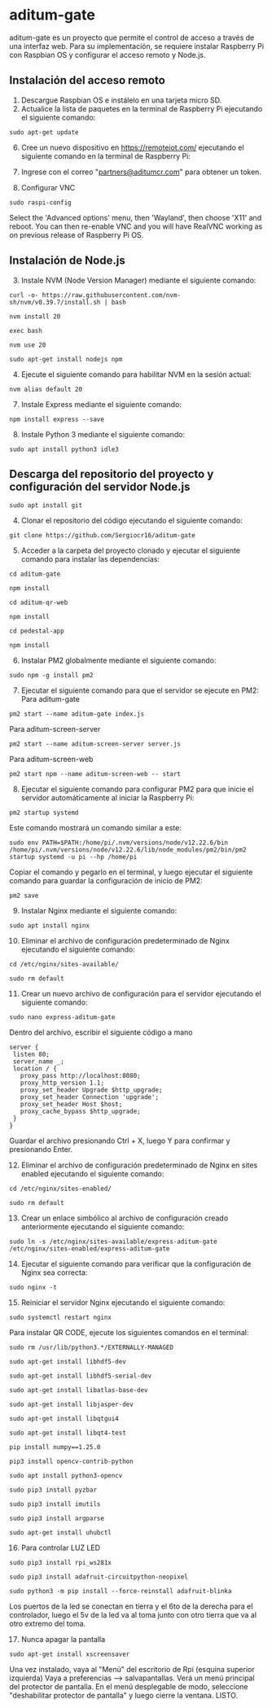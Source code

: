 # aditum-gate

aditum-gate es un proyecto que permite el control de acceso a través de una interfaz web. Para su implementación, se requiere instalar Raspberry Pi con Raspbian OS y configurar el acceso remoto y Node.js.

## Instalación del acceso remoto

1. Descargue Raspbian OS e instálelo en una tarjeta micro SD.
2. Actualice la lista de paquetes en la terminal de Raspberry Pi ejecutando el siguiente comando:
```
sudo apt-get update
```

6. Cree un nuevo dispositivo en https://remoteiot.com/ ejecutando el siguiente comando en la terminal de Raspberry Pi:

7. Ingrese con el correo "partners@aditumcr.com" para obtener un token.

8. Configurar VNC
```
sudo raspi-config
```
Select the 'Advanced options' menu, then 'Wayland', then choose 'X11' and reboot. You can then re-enable VNC and you will have RealVNC working as on previous release of Raspberry Pi OS.

## Instalación de Node.js

3. Instale NVM (Node Version Manager) mediante el siguiente comando:
```
curl -o- https://raw.githubusercontent.com/nvm-sh/nvm/v0.39.7/install.sh | bash
```
```
nvm install 20
```
```
exec bash
```
```
nvm use 20
```
```
sudo apt-get install nodejs npm
```
4. Ejecute el siguiente comando para habilitar NVM en la sesión actual:
```
nvm alias default 20
```

7. Instale Express mediante el siguiente comando:
```
npm install express --save
```
8. Instale Python 3 mediante el siguiente comando:
```
sudo apt install python3 idle3
```

## Descarga del repositorio del proyecto y configuración del servidor Node.js

```
sudo apt install git
```
4. Clonar el repositorio del código ejecutando el siguiente comando:
```
git clone https://github.com/Sergiocr16/aditum-gate
```
5. Acceder a la carpeta del proyecto clonado y ejecutar el siguiente comando para instalar las dependencias:
 ```
cd aditum-gate
```
```
npm install
```
```
cd aditum-qr-web
```
```
npm install
```
```
cd pedestal-app
```
```
npm install
```
6. Instalar PM2 globalmente mediante el siguiente comando:
 ```
sudo npm -g install pm2
```
7. Ejecutar el siguiente comando para que el servidor se ejecute en PM2:
Para aditum-gate
```
pm2 start --name aditum-gate index.js
```
Para aditum-screen-server
```
pm2 start --name aditum-screen-server server.js
```
Para aditum-screen-web
```
pm2 start npm --name aditum-screen-web -- start
```
8. Ejecutar el siguiente comando para configurar PM2 para que inicie el servidor automáticamente al iniciar la Raspberry Pi:
 ```
pm2 startup systemd
```
Este comando mostrará un comando similar a este:
 ```
sudo env PATH=$PATH:/home/pi/.nvm/versions/node/v12.22.6/bin /home/pi/.nvm/versions/node/v12.22.6/lib/node_modules/pm2/bin/pm2 startup systemd -u pi --hp /home/pi
```
Copiar el comando y pegarlo en el terminal, y luego ejecutar el siguiente comando para guardar la configuración de inicio de PM2:
 ```
pm2 save
```
9. Instalar Nginx mediante el siguiente comando:
 ```
sudo apt install nginx
```
10. Eliminar el archivo de configuración predeterminado de Nginx ejecutando el siguiente comando:
 ```
cd /etc/nginx/sites-available/
 ```
 ```
sudo rm default
```
11. Crear un nuevo archivo de configuración para el servidor ejecutando el siguiente comando:
 ```
sudo nano express-aditum-gate
```
Dentro del archivo, escribir el siguiente código a mano
 ```
server {
  listen 80;
  server_name _;
  location / {
    proxy_pass http://localhost:8080;
    proxy_http_version 1.1;
    proxy_set_header Upgrade $http_upgrade;
    proxy_set_header Connection 'upgrade';
    proxy_set_header Host $host;
    proxy_cache_bypass $http_upgrade;
  }
}
```
Guardar el archivo presionando Ctrl + X, luego Y para confirmar y presionando Enter.

12. Eliminar el archivo de configuración predeterminado de Nginx en sites enabled ejecutando el siguiente comando:
 ```
 cd /etc/nginx/sites-enabled/
 ```
 ```
sudo rm default
```
13. Crear un enlace simbólico al archivo de configuración creado anteriormente ejecutando el siguiente comando:
 ```
sudo ln -s /etc/nginx/sites-available/express-aditum-gate /etc/nginx/sites-enabled/express-aditum-gate
```
14. Ejecutar el siguiente comando para verificar que la configuración de Nginx sea correcta:
 ```
sudo nginx -t
```
15. Reiniciar el servidor Nginx ejecutando el siguiente comando:
 ```
sudo systemctl restart nginx
```

Para instalar QR CODE, ejecute los siguientes comandos en el terminal:
```
sudo rm /usr/lib/python3.*/EXTERNALLY-MANAGED
```
```
sudo apt-get install libhdf5-dev
```
```
sudo apt-get install libhdf5-serial-dev 
```
```
sudo apt-get install libatlas-base-dev
```
```
sudo apt-get install libjasper-dev
```
```
sudo apt-get install libqtgui4 
```
```
sudo apt-get install libqt4-test
```
```
pip install numpy==1.25.0
```
```
pip3 install opencv-contrib-python
```
```
sudo apt install python3-opencv
```
```
sudo pip3 install pyzbar
```
```
sudo pip3 install imutils
```
```
sudo pip3 install argparse
```
```
sudo apt-get install uhubctl
```

16. Para controlar LUZ LED
```
sudo pip3 install rpi_ws281x
```
```
sudo pip3 install adafruit-circuitpython-neopixel
```
```
sudo python3 -m pip install --force-reinstall adafruit-blinka
```

Los puertos de la led se conectan en tierra y el 6to de la derecha para el controlador, luego el 5v de la led va al toma junto con otro tierra que va al otro extremo del toma.

17. Nunca apagar la pantalla
```
sudo apt-get install xscreensaver
```
Una vez instalado, vaya al "Menú" del escritorio de Rpi (esquina superior izquierda)
Vaya a preferencias --> salvapantallas.
Verá un menú principal del protector de pantalla. En el menú desplegable de modo, seleccione "deshabilitar protector de pantalla" y luego cierre la ventana.
LISTO.








